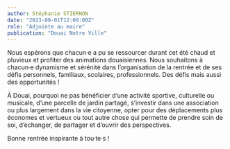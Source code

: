```yaml
---
author: Stéphanie STIERNON
date: "2023-09-01T12:00:00Z"
role: "Adjointe au maire"
publication: "Douai Notre Ville"
---
```


Nous espérons que chacun·e a pu se ressourcer durant cet été chaud et pluvieux et profiter des animations douaisiennes.
Nous souhaitons à chacun·e dynamisme et sérénité dans l’organisation de la rentrée et de ses défis personnels, familiaux, scolaires, professionnels. Des défis mais aussi des opportunités !

À Douai, pourquoi ne pas bénéficier d’une activité sportive, culturelle ou musicale, d’une parcelle de jardin partagé, s’investir dans une association ou plus largement dans la vie citoyenne, opter pour des déplacements plus économes et vertueux ou tout autre chose qui permette de prendre soin de soi, d’échanger, de partager et d’ouvrir des perspectives.

Bonne rentrée inspirante à tou·te·s !
